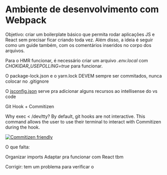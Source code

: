 # Ambiente de desenvolvimento com Webpack

Objetivo: criar um boilerplate básico que permita rodar aplicações JS e React sem precisar ficar criando toda vez. Além disso, a ideia é seguir como um guide também, com os comentários inseridos no corpo dos arquivos.

Para o HMR funcionar, é necessário criar um arquivo _.env.local_ com _CHOKIDAR_USEPOLLING=true_ para funcionar.

O package-lock.json e o yarn.lock DEVEM sempre ser commitados, nunca colocar no .gitignore

O [jsconfig.json](https://code.visualstudio.com/docs/languages/jsconfig) serve pra adicionar alguns recursos ao intellisense do vs code

Git Hook + Commitizen

Why exec < /dev/tty? By default, git hooks are not interactive. This command allows the user to use their terminal to interact with Commitizen during the hook.

[![Commitizen friendly](https://img.shields.io/badge/commitizen-friendly-brightgreen.svg)](http://commitizen.github.io/cz-cli/)

O que falta:

Organizar imports
Adaptar pra funcionar com React tbm

Corrigir: tem um problema para verificar o
